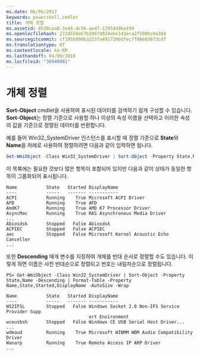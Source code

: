 ```yaml
---
ms.date: 06/05/2017
keywords: powershell,cmdlet
title: 개체 정렬
ms.assetid: 8530caa8-3ed4-4c56-aed7-1295dd9ba199
ms.openlocfilehash: 272d550a67b206f9924ebe143eca2f5906c0a304
ms.sourcegitcommit: cf195b090b3223fa4917206dfec7f0b603873cdf
ms.translationtype: HT
ms.contentlocale: ko-KR
ms.lasthandoff: 04/09/2018
ms.locfileid: "30949981"
---
```

# <a name="sorting-objects"></a>개체 정렬

**Sort-Object** cmdlet을 사용하여 표시된 데이터를 검색하기 쉽게 구성할 수 있습니다. **Sort-Object**는 정렬 기준으로 사용할 하나 이상의 속성 이름을 선택하고 이러한 속성의 값을 기준으로 정렬된 데이터를 반환합니다.

예를 들어 Win32_SystemDriver 인스턴스를 표시할 때 정렬 기준으로 **State**와 **Name**을 차례로 사용하여 정렬하려면 다음과 같이 입력하면 됩니다.

```powershell
Get-WmiObject -Class Win32_SystemDriver | Sort-Object -Property State,Name | Format-Table -Property Name,State,Started,DisplayName -AutoSize -Wrap
```

이 목록에는 필요한 것보다 많은 항목이 포함되어 있지만 다음과 같이 상태가 동일한 항목이 그룹화되어 표시됩니다.

```output
Name           State   Started DisplayName
----           -----   ------- -----------
ACPI           Running    True Microsoft ACPI Driver
AFD            Running    True AFD
AmdK7          Running    True AMD K7 Processor Driver
AsyncMac       Running    True RAS Asynchronous Media Driver
...
Abiosdsk       Stopped   False Abiosdsk
ACPIEC         Stopped   False ACPIEC
aec            Stopped   False Microsoft Kernel Acoustic Echo Canceller
...
```

또한 **Descending** 매개 변수를 지정하여 개체를 반대 순서로 정렬할 수도 있습니다. 이렇게 하면 이름은 사전 반대순으로 정렬되고 번호는 내림차순으로 정렬됩니다.

```
PS> Get-WmiObject -Class Win32_SystemDriver | Sort-Object -Property State,Name -Descending | Format-Table -Property Name,State,Started,DisplayName -AutoSize -Wrap

Name           State   Started DisplayName
----           -----   ------- -----------
WS2IFSL        Stopped   False Windows Socket 2.0 Non-IFS Service Provider Supp
                               ort Environment
wceusbsh       Stopped   False Windows CE USB Serial Host Driver...
...
wdmaud         Running    True Microsoft WINMM WDM Audio Compatibility Driver
Wanarp         Running    True Remote Access IP ARP Driver
...
```